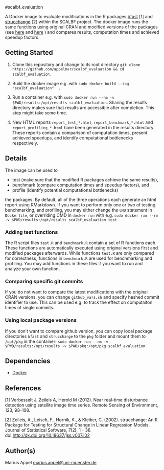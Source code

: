 #scalbf_evaluation

A Docker image to evaluate modifications in the R packages [bfast](https://r-forge.r-project.org/projects/bfast/) [1] and [strucchange](https://cran.r-project.org/web/packages/strucchange/index.html) [2] within the SCALBF project. The docker image runs the same functions using original CRAN and modified versions of the packages (see [here](https://github.com/appelmar/strucchange) and [here](https://github.com/appelmar/bfast) ) and compares results, computation times and achieved speedup factors. 

## Getting Started

1. Clone this repository and change to its root directory `git clone https://github.com/appelmar/scalbf_evaluation && cd scalbf_evaluation`.

2. Build the docker image e.g. with `sudo docker build --tag "scalbf_evaluation"  .`

3. Run a container e.g. with `sudo docker run --rm -v $PWD/results:/opt/results scalbf_evaluation`. Sharing the results directory makes sure that results are accessible after completion. This step might take some time.

4. New HTML reports `report_test_*.html`,  `report_benchmark_*.html` and `report_profiling_*.html` have been generated in the results directory. These reports contain a comparison of computation times, present achieved speedups, and identify computational bottlenecks respectively.


## Details
The image can be used to

- test (make sure that the modified R packages achieve the same results),
- benchmark (compare computation times and speedup factors), and
- profile (identify potential computational bottlenecks)

the packages. By default, all of the three operations each generate an html report using RMarkdown. If you want to perform only one or two 
of testing, benchmarking, and profiling, you may either change the `CMD` statement in `Dockerfile`, or overriding CMD in `docker run` with e.g. `sudo docker run --rm -v $PWD/results:/opt/results scalbf_evaluation test`


### Adding test functions
The R script files `test.R` and `benchmark.R` contain a set of R functions each. These functions are automatically executed using original versions first and modified packages afterwards. While functions `test.R` are only compared for correctness, functions in `benchmark.R` are used for benchmarking and profiling. You may add functions in these files if you want to run and analyze your own function. 


### Comparing specific git commits
If you do not want to compare the latest modifications with the original CRAN versions, you can change `github_vars.sh` and specify hashed commit identifier to use. This can be used e.g. to track the effect on computaiton times of single commits. 

### Using local package versions
If you don't want to compare github version, you can copy local package directories `bfast` and `strucchange` to the `pkg` folder and mount them to `/opt/pkg` in the container:  `sudo docker run --rm -v $PWD/results:/opt/results -v $PWD/pkg:/opt/pkg scalbf_evaluation`


## Dependencies

- [Docker](https://www.docker.com/) 


## References

[1] Verbesselt J, Zeileis A, Herold M (2012). Near real-time disturbance detection using satellite image time series. Remote Sensing of Environment, 123, 98–108.

[2] Zeileis, A., Leisch, F., Hornik, K., & Kleiber, C. (2002). strucchange: An R Package for Testing for Structural Change in Linear Regression Models. Journal of Statistical Software, 7(2), 1 - 38. doi:http://dx.doi.org/10.18637/jss.v007.i02

## Author(s)
Marius Appel <marius.appel@uni-muenster.de>


